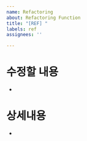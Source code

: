```yaml
---
name: Refactoring
about: Refactoring Function
title: "[REF] "
labels: ref
assignees: ''

---
```


# 수정할 내용
- 

# 상세내용 
-
